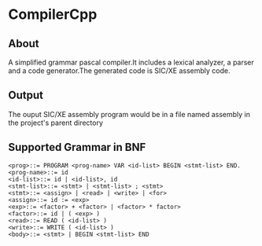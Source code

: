 # CompilerCpp
## About
A simplified grammar pascal compiler.It includes a lexical analyzer, a parser and a code generator.The generated code is SIC/XE assembly
code.

## Output
The ouput SIC/XE assembly program would be in a file named assembly in the project's parent directory
## Supported Grammar in BNF
```
<prog>::= PROGRAM <prog-name> VAR <id-list> BEGIN <stmt-list> END.
<prog-name>::= id
<id-list>::= id | <id-list>, id
<stmt-list>::= <stmt> | <stmt-list> ; <stmt>
<stmt>::= <assign> | <read> | <write> | <for>
<assign>::= id := <exp>
<exp>::= <factor> + <factor> | <factor> * factor>
<factor>::= id | ( <exp> )
<read>::= READ ( <id-list> )
<write>::= WRITE ( <id-list> )
<body>::= <stmt> | BEGIN <stmt-list> END
```
